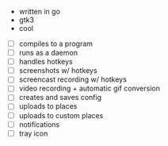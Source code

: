- written in go
- gtk3
- cool


- [ ] compiles to a program
- [ ] runs as a daemon
- [ ] handles hotkeys
- [ ] screenshots w/ hotkeys
- [ ] screencast recording w/ hotkeys
- [ ] video recording + automatic gif conversion
- [ ] creates and saves config
- [ ] uploads to places
- [ ] uploads to custom places
- [ ] notifications
- [ ] tray icon
